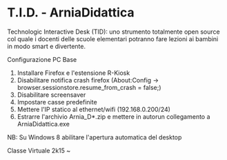 # T.I.D. - ArniaDidattica

Technologic Interactive Desk (TID):
uno strumento totalmente open source col quale i docenti delle scuole elementari potranno fare lezioni ai bambini in modo smart e divertente. 

Configurazione PC Base
1. Installare Firefox e l'estensione R-Kiosk
2. Disabilitare notifica crash firefox (About:Config -> browser.sessionstore.resume_from_crash = false;)
3. Disabilitare screensaver
4. Impostare casse predefinite
5. Mettere l'IP statico al ethernet/wifi (192.168.0.200/24)
6. Estrarre l'archivio Arnia_D*.zip e mettere in autorun collegamento a ArniaDidattica.exe

NB: Su Windows 8 abilitare l'apertura automatica del desktop

Classe Virtuale 2k15
~                       
